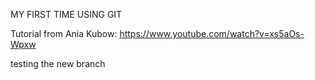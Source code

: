 MY FIRST TIME USING GIT

Tutorial from Ania Kubow: https://www.youtube.com/watch?v=xs5aOs-Wpxw

testing the new branch